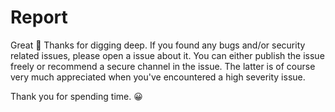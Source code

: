 # Report

Great 🥳 Thanks for digging deep. If you found any bugs and/or security related issues,
please open a issue about it.
You can either publish the issue freely or recommend a secure channel in the issue.
The latter is of course very much appreciated when you've encountered a high severity issue.


Thank you for spending time. 😀

